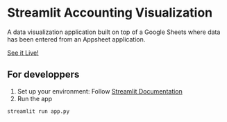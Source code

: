 # Streamlit Accounting Visualization

A data visualization application built on top of a Google Sheets where data has been entered from an Appsheet application. 

[See it Live!](https://keepintracks-accounting.streamlit.app/)

## For developpers

1. Set up your environment: Follow [Streamlit Documentation](https://docs.streamlit.io/get-started/installation/command-line)
2. Run the app
```bash
streamlit run app.py
```